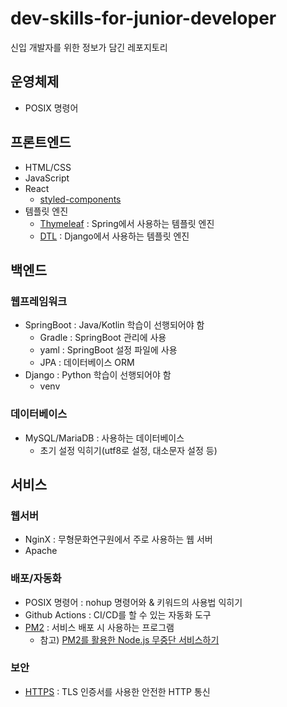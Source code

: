 # dev-skills-for-junior-developer

신입 개발자를 위한 정보가 담긴 레포지토리

## 운영체제

- POSIX 명령어

## 프론트엔드

- HTML/CSS
- JavaScript
- React
  - [styled-components](https://styled-components.com/)
- 템플릿 엔진
  - [Thymeleaf](https://www.thymeleaf.org/) : Spring에서 사용하는 템플릿 엔진
  - [DTL](https://docs.djangoproject.com/en/4.0/topics/templates/) : Django에서 사용하는 템플릿 엔진

## 백엔드

### 웹프레임워크

- SpringBoot : Java/Kotlin 학습이 선행되어야 함
  - Gradle : SpringBoot 관리에 사용
  - yaml : SpringBoot 설정 파일에 사용
  - JPA : 데이터베이스 ORM
- Django : Python 학습이 선행되어야 함
  - venv

### 데이터베이스

- MySQL/MariaDB : 사용하는 데이터베이스
  - 초기 설정 익히기(utf8로 설정, 대소문자 설정 등)

## 서비스

### 웹서버

- NginX : 무형문화연구원에서 주로 사용하는 웹 서버
- Apache

### 배포/자동화

- POSIX 명령어 : nohup 명령어와 & 키워드의 사용법 익히기
- Github Actions : CI/CD를 할 수 있는 자동화 도구
- [PM2](https://pm2.keymetrics.io/) : 서비스 배포 시 사용하는 프로그램
  - 참고) [PM2를 활용한 Node.js 무중단 서비스하기](https://engineering.linecorp.com/ko/blog/pm2-nodejs/)

### 보안

- [HTTPS](/contents/service/https.md) : TLS 인증서를 사용한 안전한 HTTP 통신
